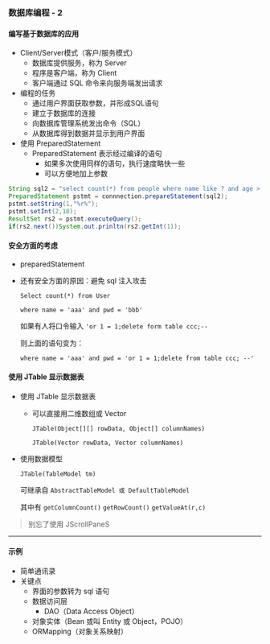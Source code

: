 ### 数据库编程 - 2

#### 编写基于数据库的应用

* Client/Server模式（客户/服务模式）
  * 数据库提供服务，称为 Server
  * 程序是客户端，称为 Client
  * 客户端通过 SQL 命令来向服务端发出请求
* 编程的任务
  * 通过用户界面获取参数，并形成SQL语句
  * 建立于数据库的连接
  * 向数据库管理系统发出命令（SQL）
  * 从数据库得到数据并显示到用户界面
* 使用 PreparedStatement
  * PreparedStatement 表示经过编译的语句
    * 如果多次使用同样的语句，执行速度略快一些
    * 可以方便地加上参数

```java
String sql2 = "select count(*) from people where name like ? and age > ?";
PreparedStatement pstmt = connnection.prepareStatement(sql2);
pstmt.setString(1,"%r%");
pstmt.setInt(2,18);
ResultSet rs2 = pstmt.executeQuery();
if(rs2.next())System.out.prinltn(rs2.getInt(1));
```

#### 安全方面的考虑

* preparedStatement

* 还有安全方面的原因：避免 sql 注入攻击

  `Select count(*) from User`

  `where name = 'aaa' and pwd = 'bbb'`

  如果有人将口令输入 `'or 1 = 1;delete form table ccc;--`

  则上面的语句变为：

  `where name = 'aaa' and pwd = 'or 1 = 1;delete from table ccc; --'`

#### 使用 JTable 显示数据表

* 使用 JTable 显示数据表

  * 可以直接用二维数组或 Vector

    `JTable(Object[][] rowData, Object[] columnNames)`

    `JTable(Vector rowData, Vector columnNames)`

* 使用数据模型

  `JTable(TableModel tm)`

  可继承自 `AbstractTableModel 或 DefaultTableModel`

  其中有 `getColumnCount()` `getRowCount()` `getValueAt(r,c)`

> 别忘了使用 JScrollPaneS

----

#### 示例

* 简单通讯录
* 关键点
  * 界面的参数转为 sql 语句
  * 数据访问层
    * DAO（Data Access Object）
  * 对象实体（Bean 或叫 Entity 或 Object，POJO）
  * ORMapping（对象关系映射）